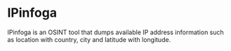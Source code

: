 # IPinfoga

IPinfoga is an OSINT tool that dumps available IP address information such as location with country, city and latitude with longitude.
